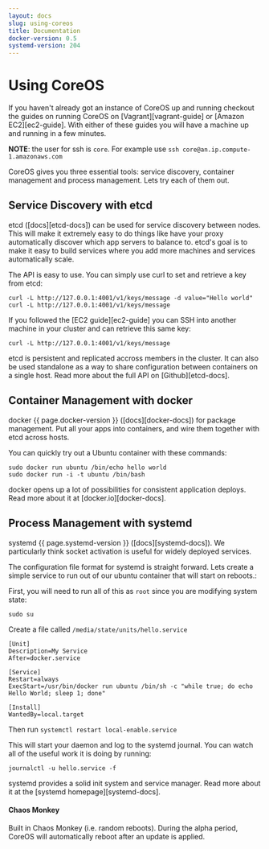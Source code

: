 ```yaml
---
layout: docs
slug: using-coreos
title: Documentation
docker-version: 0.5
systemd-version: 204
---
```


# Using CoreOS

If you haven't already got an instance of CoreOS up and running checkout the guides on running CoreOS on [Vagrant][vagrant-guide] or [Amazon EC2][ec2-guide]. With either of these guides you will have a machine up and running in a few minutes.

**NOTE**: the user for ssh is `core`. For example use `ssh core@an.ip.compute-1.amazonaws.com`

CoreOS gives you three essential tools: service discovery, container management and process management. Lets try each of them out.

## Service Discovery with etcd

etcd ([docs][etcd-docs]) can be used for service discovery between nodes. This will make it extremely easy to do things like have your proxy automatically discover which app servers to balance to. etcd's goal is to make it easy to build services where you add more machines and services automatically scale.

The API is easy to use. You can simply use curl to set and retrieve a key from etcd:

```
curl -L http://127.0.0.1:4001/v1/keys/message -d value="Hello world"
curl -L http://127.0.0.1:4001/v1/keys/message
```

If you followed the [EC2 guide][ec2-guide] you can SSH into another machine in your cluster and can retrieve this same key:

```
curl -L http://127.0.0.1:4001/v1/keys/message
```

etcd is persistent and replicated accross members in the cluster. It can also be used standalone as a way to share configuration between containers on a single host. Read more about the full API on [Github][etcd-docs].

## Container Management with docker

docker {{ page.docker-version }} ([docs][docker-docs]) for package management. Put all your apps into containers, and wire them together with etcd across hosts.

You can quickly try out a Ubuntu container with these commands:

```
sudo docker run ubuntu /bin/echo hello world
sudo docker run -i -t ubuntu /bin/bash
```

docker opens up a lot of possibilities for consistent application deploys. Read more about it at [docker.io][docker-docs].

## Process Management with systemd

systemd {{ page.systemd-version }} ([docs][systemd-docs]). We particularly think socket activation is useful for widely deployed services.

The configuration file format for systemd is straight forward. Lets create a simple service to run out of our ubuntu container that will start on reboots.:

First, you will need to run all of this as `root` since you are modifying system state:

```
sudo su
```

Create a file called `/media/state/units/hello.service`

```
[Unit]
Description=My Service
After=docker.service

[Service]
Restart=always
ExecStart=/usr/bin/docker run ubuntu /bin/sh -c "while true; do echo Hello World; sleep 1; done"

[Install]
WantedBy=local.target
```

Then run `systemctl restart local-enable.service`

This will start your daemon and log to the systemd journal. You can
watch all of the useful work it is doing by running:

```
journalctl -u hello.service -f
```

systemd provides a solid init system and service manager. Read more about it at the [systemd homepage][systemd-docs].

#### Chaos Monkey

Built in Chaos Monkey (i.e. random reboots). During the alpha period, CoreOS will automatically reboot after an update is applied.
